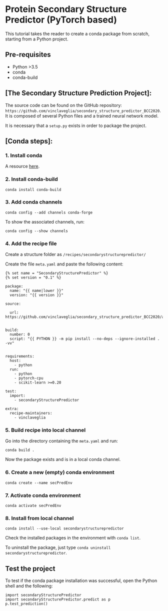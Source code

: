 # Protein Secondary Structure Predictor (PyTorch based)
This tutorial takes the reader to create a conda package from scratch, starting from a Python project.

## Pre-requisites
- Python >3.5
- conda
- conda-build


## [The Secondary Structure Prediction Project]:

The source code can be found on the GitHub repository: `https://github.com/vinclaveglia/secondary_structure_predictor_BCC2020`.
It is composed of several Python files and a trained neural network model.

It is necessary that a `setup.py` exists in order to package the project.


## [Conda steps]:
### 1. Install conda
A resource [here](https://docs.conda.io/projects/conda/en/latest/user-guide/install/index.html).

### 2. Install conda-build
```
conda install conda-build
```
### 3. Add conda channels
```
conda config --add channels conda-forge
```
To show the associated channels, run:
```
conda config --show channels
```
### 4. Add the recipe file
Create a structure folder as `/recipes/secondarystructurepredictor/`

Create the file `meta.yaml` and paste the following content:

```
{% set name = "SecondaryStructurePredictor" %}
{% set version = "0.1" %}

package:
  name: "{{ name|lower }}"
  version: "{{ version }}"

source:

  url: https://github.com/vinclaveglia/secondary_structure_predictor_BCC2020/archive/master.tar.gz
  

build:
  number: 0
  script: "{{ PYTHON }} -m pip install --no-deps --ignore-installed . -vv"


requirements:
  host:
    - python
  run:
    - python
    - pytorch-cpu
    - scikit-learn >=0.20

test:
  import:
    - secondaryStructurePredictor

extra:
  recipe-maintainers:
    - vinclaveglia
```


### 5. Build recipe into local channel
Go into the directory containing the `meta.yaml` and run:
```
conda build .
```
Now the package exists and is in a local conda channel.

### 6. Create a new (empty) conda environment
```
conda create --name secPredEnv
```

### 7. Activate conda environment
```
conda activate secPredEnv
```


### 8. Install from local channel
```
conda install --use-local secondarystructurepredictor
```
Check the installed packages in the environment with `conda list`.

To uninstall the package, just type `conda uninstall secondarystructurepredictor`.

## Test the project
To test if the conda package installation was successful, open the Python shell and the following:
```
import secondaryStructurePredictor
import secondaryStructurePredictor.predict as p
p.test_prediction()
```
